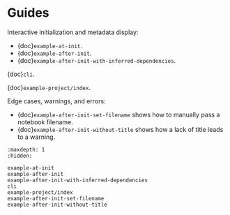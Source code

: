 # Guides

Interactive initialization and metadata display:

- {doc}`example-at-init`.
- {doc}`example-after-init`.
- {doc}`example-after-init-with-inferred-dependencies`.

{doc}`cli`.

{doc}`example-project/index`.

Edge cases, warnings, and errors:

- {doc}`example-after-init-set-filename` shows how to manually pass a notebook filename.
- {doc}`example-after-init-without-title` shows how a lack of title leads to a warning.

```{toctree}
:maxdepth: 1
:hidden:

example-at-init
example-after-init
example-after-init-with-inferred-dependencies
cli
example-project/index
example-after-init-set-filename
example-after-init-without-title
```
